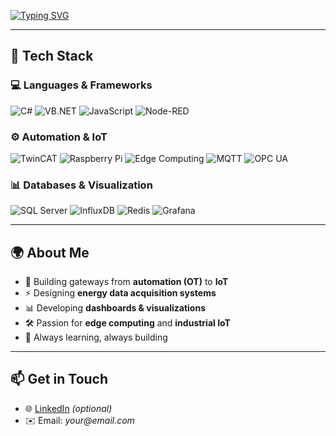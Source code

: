 [![Typing SVG](https://readme-typing-svg.herokuapp.com?size=24&color=F75C7E&center=true&vCenter=true&width=800&lines=👋+Hi%2C+I'm+Andreas;Software+Engineer+with+20%2B+years+experience;Bridging+OT+↔+IoT;Edge+Computing+%7C+Raspberry+Pi+%7C+TwinCAT;SQL+Server+%7C+InfluxDB+%7C+Grafana+%7C+Redis)](https://git.io/typing-svg)

---

## 🚀 Tech Stack

### 💻 Languages & Frameworks
![C#](https://img.shields.io/badge/-C%23-239120?logo=c-sharp&logoColor=white)
![VB.NET](https://img.shields.io/badge/-VB.NET-512BD4?logo=dotnet&logoColor=white)
![JavaScript](https://img.shields.io/badge/-JavaScript-F7DF1E?logo=javascript&logoColor=black)
![Node-RED](https://img.shields.io/badge/-Node--RED-8F0000?logo=nodered&logoColor=white)

### ⚙️ Automation & IoT
![TwinCAT](https://img.shields.io/badge/-TwinCAT-00549F?logo=beckhoff&logoColor=white)
![Raspberry Pi](https://img.shields.io/badge/-Raspberry%20Pi-C51A4A?logo=raspberrypi&logoColor=white)
![Edge Computing](https://img.shields.io/badge/-Edge%20Computing-0061A8?logo=cloudflare&logoColor=white)
![MQTT](https://img.shields.io/badge/-MQTT-660066?logo=eclipsemosquitto&logoColor=white)
![OPC UA](https://img.shields.io/badge/-OPC%20UA-006400?logo=opc-foundation&logoColor=white)

### 📊 Databases & Visualization
![SQL Server](https://img.shields.io/badge/-SQL%20Server-CC2927?logo=microsoftsqlserver&logoColor=white)
![InfluxDB](https://img.shields.io/badge/-InfluxDB-22ADF6?logo=influxdb&logoColor=white)
![Redis](https://img.shields.io/badge/-Redis-DC382D?logo=redis&logoColor=white)
![Grafana](https://img.shields.io/badge/-Grafana-F46800?logo=grafana&logoColor=white)

---

## 🌍 About Me

- 🔧 Building gateways from **automation (OT)** to **IoT**  
- ⚡ Designing **energy data acquisition systems**  
- 📊 Developing **dashboards & visualizations**  
- 🛠️ Passion for **edge computing** and **industrial IoT**  
- 🎯 Always learning, always building  

---

## 📫 Get in Touch

- 🌐 [LinkedIn](https://www.linkedin.com/) _(optional)_  
- ✉️ Email: _your@email.com_  
